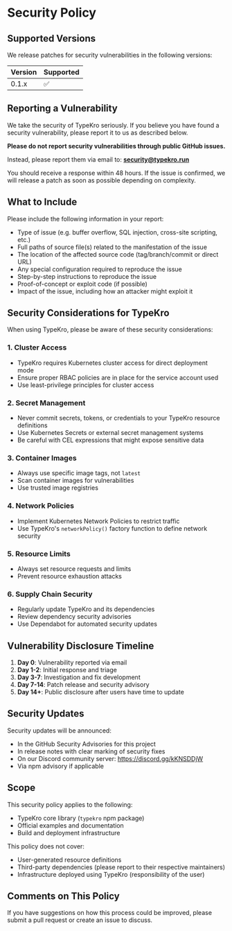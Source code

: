 # Security Policy

## Supported Versions

We release patches for security vulnerabilities in the following versions:

| Version | Supported          |
| ------- | ------------------ |
| 0.1.x   | :white_check_mark: |

## Reporting a Vulnerability

We take the security of TypeKro seriously. If you believe you have found a security vulnerability, please report it to us as described below.

**Please do not report security vulnerabilities through public GitHub issues.**

Instead, please report them via email to: **security@typekro.run**

You should receive a response within 48 hours. If the issue is confirmed, we will release a patch as soon as possible depending on complexity.

## What to Include

Please include the following information in your report:

- Type of issue (e.g. buffer overflow, SQL injection, cross-site scripting, etc.)
- Full paths of source file(s) related to the manifestation of the issue
- The location of the affected source code (tag/branch/commit or direct URL)
- Any special configuration required to reproduce the issue
- Step-by-step instructions to reproduce the issue
- Proof-of-concept or exploit code (if possible)
- Impact of the issue, including how an attacker might exploit it

## Security Considerations for TypeKro

When using TypeKro, please be aware of these security considerations:

### 1. **Cluster Access**
- TypeKro requires Kubernetes cluster access for direct deployment mode
- Ensure proper RBAC policies are in place for the service account used
- Use least-privilege principles for cluster access

### 2. **Secret Management**
- Never commit secrets, tokens, or credentials to your TypeKro resource definitions
- Use Kubernetes Secrets or external secret management systems
- Be careful with CEL expressions that might expose sensitive data

### 3. **Container Images**
- Always use specific image tags, not `latest`
- Scan container images for vulnerabilities
- Use trusted image registries

### 4. **Network Policies**
- Implement Kubernetes Network Policies to restrict traffic
- Use TypeKro's `networkPolicy()` factory function to define network security

### 5. **Resource Limits**
- Always set resource requests and limits
- Prevent resource exhaustion attacks

### 6. **Supply Chain Security**
- Regularly update TypeKro and its dependencies
- Review dependency security advisories
- Use Dependabot for automated security updates

## Vulnerability Disclosure Timeline

1. **Day 0**: Vulnerability reported via email
2. **Day 1-2**: Initial response and triage
3. **Day 3-7**: Investigation and fix development
4. **Day 7-14**: Patch release and security advisory
5. **Day 14+**: Public disclosure after users have time to update

## Security Updates

Security updates will be announced:

- In the GitHub Security Advisories for this project
- In release notes with clear marking of security fixes
- On our Discord community server: https://discord.gg/kKNSDDjW
- Via npm advisory if applicable

## Scope

This security policy applies to the following:

- TypeKro core library (`typekro` npm package)
- Official examples and documentation
- Build and deployment infrastructure

This policy does not cover:

- User-generated resource definitions
- Third-party dependencies (please report to their respective maintainers)
- Infrastructure deployed using TypeKro (responsibility of the user)

## Comments on This Policy

If you have suggestions on how this process could be improved, please submit a pull request or create an issue to discuss.